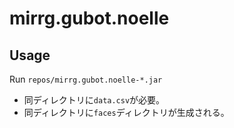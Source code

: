 ﻿# mirrg.gubot.noelle

## Usage

Run `repos/mirrg.gubot.noelle-*.jar`

- 同ディレクトリに`data.csv`が必要。
- 同ディレクトリに`faces`ディレクトリが生成される。
